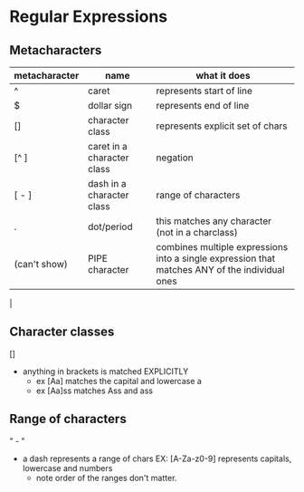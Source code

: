 # Regular Expressions

## Metacharacters

| metacharacter | name | what it does | 
| --- | --- | --- |
| ^ | caret | represents start of line |
| $ | dollar sign | represents end of line |
| [] | character class | represents explicit set of chars |
| [^ ] | caret in a character class | negation | 
| [ - ] | dash in a character class | range of characters |
| . | dot/period | this matches any character (not in a charclass) |
| (can't show) | PIPE character | combines multiple expressions into a single expression that matches ANY of the individual ones |
| 


## Character classes
[] 
- anything in brackets is matched EXPLICITLY
    - ex [Aa] matches the capital and lowercase a
    - ex [Aa]ss matches Ass and ass
    
## Range of characters
" - "
- a dash represents a range of chars
    EX: [A-Za-z0-9] represents capitals, lowercase and numbers 
    - note order of the ranges don't matter. 



